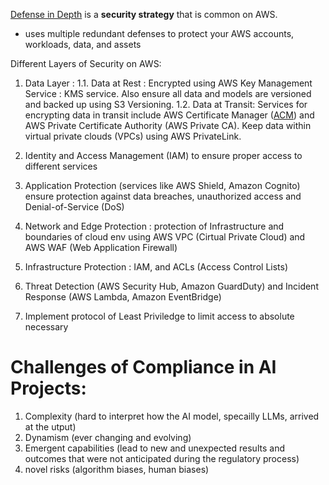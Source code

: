 <u>Defense in Depth</u> is a <b>security strategy</b> that is common on AWS.
- uses multiple redundant defenses to protect your AWS accounts, workloads, data, and assets

Different Layers of Security on AWS:
1. Data Layer :
   1.1. Data at Rest : Encrypted using AWS Key Management Service : KMS service. Also ensure all data and models are versioned and backed up using S3 Versioning.
   1.2. Data at Transit: Services for encrypting data in transit include AWS Certificate Manager (<u>ACM</u>) and AWS Private Certificate Authority (AWS Private CA).
         Keep data within virtual private clouds (VPCs) using AWS PrivateLink.

2. Identity and Access Management (IAM) to ensure proper access to different services
3. Application Protection (services like AWS Shield, Amazon Cognito) ensure protection against data breaches, unauthorized access and Denial-of-Service (DoS)
4. Network and Edge Protection : protection of Infrastructure and boundaries of cloud env using AWS VPC (Cirtual Private Cloud) and AWS WAF (Web Application Firewall)
5. Infrastructure Protection : IAM, and ACLs (Access Control Lists)
6. Threat Detection (AWS Security Hub, Amazon GuardDuty) and Incident Response (AWS Lambda, Amazon EventBridge)
7. Implement protocol of Least Priviledge to limit access to absolute necessary

# Challenges of Compliance in AI Projects:
1. Complexity (hard to interpret how the AI model, specailly LLMs, arrived at the utput)
2. Dynamism (ever changing and evolving)
3. Emergent capabilities (lead to new and unexpected results and outcomes that were not anticipated during the regulatory process)
4. novel risks (algorithm biases, human biases)

